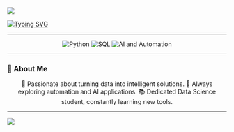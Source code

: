 <!-- Animated Header -->
<img src="https://capsule-render.vercel.app/api?type=waving&color=8E44AD&height=150&section=header&text=Felipe%20Ávila&fontColor=ffffff&fontSize=40&animation=fadeIn&fontAlignY=35"/>

<!-- Typing animation -->
[![Typing SVG](https://readme-typing-svg.herokuapp.com?font=Fira+Code&duration=3000&pause=800&color=9B59B6&center=true&vCenter=true&width=1000&lines=Hello,+I'm+Felipe+Ávila!;I'm+22+years+old;From+Brazil;Data+Science+Student;AI+Automation+Enthusiast;Welcome+to+my+GitHub!+🚀)](https://git.io/typing-svg)

---

<div align="center">
  <img src="https://img.shields.io/badge/Python-8E44AD?style=for-the-badge&logo=python&logoColor=white" alt="Python"/>
  <img src="https://img.shields.io/badge/SQL-2C2C2C?style=for-the-badge&logo=postgresql&logoColor=9B59B6" alt="SQL"/>
  <img src="https://img.shields.io/badge/AI%20%26%20Automation-000000?style=for-the-badge&logo=robotframework&logoColor=9B59B6" alt="AI and Automation"/>
</div>

---

### 🌙 About Me
<div align="center">
  🎯 Passionate about turning data into intelligent solutions.  
  🤖 Always exploring automation and AI applications.  
  📚 Dedicated Data Science student, constantly learning new tools.  
</div>

---

<!-- Animated Footer -->
<img src="https://capsule-render.vercel.app/api?type=waving&color=8E44AD&height=120&section=footer"/>
